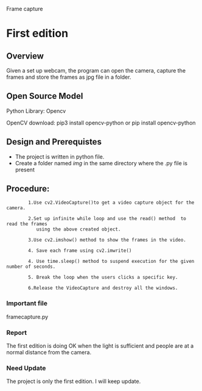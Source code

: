 Frame capture
# First edition
## Overview

Given a set up webcam, the program can open the camera, capture the frames and store the frames as jpg file in a folder.

## Open Source Model
Python Library: Opencv 

OpenCV download:  pip3 install opencv-python or pip install opencv-python

## Design and Prerequistes

* The project is written in python file.
* Create a folder named *img* in the same directory where the .py file is present


## Procedure:

            1.Use cv2.VideoCapture()to get a video capture object for the camera. 

            2.Set up infinite while loop and use the read() method  to read the frames
               using the above created object.

            3.Use cv2.imshow() method to show the frames in the video.

            4. Save each frame using cv2.imwrite()

            4. Use time.sleep() method to suspend execution for the given number of seconds.

            5. Break the loop when the users clicks a specific key.

            6.Release the VideoCapture and destroy all the windows.      



### Important file

framecapture.py

### Report

The first edition is doing OK when the light is sufficient and people are at a normal distance from the camera.

### Need Update

The project is only the first edition. I will keep update.
